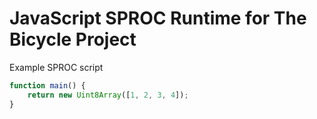 # JavaScript SPROC Runtime for The Bicycle Project

Example SPROC script

```javascript
function main() {
    return new Uint8Array([1, 2, 3, 4]);
}
```